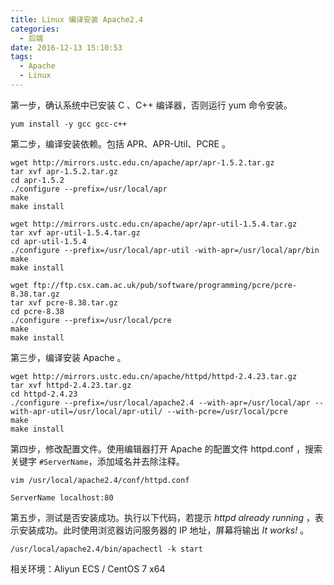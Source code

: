 ```yaml
---
title: Linux 编译安装 Apache2.4
categories:
  - 后端
date: 2016-12-13 15:10:53
tags:
  - Apache
  - Linux
---
```


第一步，确认系统中已安装 C 、C++ 编译器，否则运行 yum 命令安装。

```
yum install -y gcc gcc-c++
```
<!-- more -->

第二步，编译安装依赖。包括 APR、APR-Util、PCRE 。

```
wget http://mirrors.ustc.edu.cn/apache/apr/apr-1.5.2.tar.gz
tar xvf apr-1.5.2.tar.gz
cd apr-1.5.2
./configure --prefix=/usr/local/apr
make
make install
```

```
wget http://mirrors.ustc.edu.cn/apache/apr/apr-util-1.5.4.tar.gz
tar xvf apr-util-1.5.4.tar.gz
cd apr-util-1.5.4
./configure --prefix=/usr/local/apr-util -with-apr=/usr/local/apr/bin
make
make install
```

```
wget ftp://ftp.csx.cam.ac.uk/pub/software/programming/pcre/pcre-8.38.tar.gz
tar xvf pcre-8.38.tar.gz
cd pcre-8.38
./configure --prefix=/usr/local/pcre
make 
make install
```
第三步，编译安装 Apache 。

```
wget http://mirrors.ustc.edu.cn/apache/httpd/httpd-2.4.23.tar.gz
tar xvf httpd-2.4.23.tar.gz
cd httpd-2.4.23
./configure --prefix=/usr/local/apache2.4 --with-apr=/usr/local/apr --with-apr-util=/usr/local/apr-util/ --with-pcre=/usr/local/pcre
make
make install
```

第四步，修改配置文件。使用编辑器打开 Apache 的配置文件 httpd.conf ，搜索关键字 `#ServerName`，添加域名并去除注释。

```
vim /usr/local/apache2.4/conf/httpd.conf
```

```
ServerName localhost:80
```

第五步，测试是否安装成功。执行以下代码，若提示 _httpd already running_ ，表示安装成功。此时使用浏览器访问服务器的 IP 地址，屏幕将输出 _It works!_ 。

```
/usr/local/apache2.4/bin/apachectl -k start
```

相关环境：Aliyun ECS / CentOS 7 x64